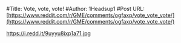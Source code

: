 #Title: Vote, vote, vote!
#Author: 1Headsup1
#Post URL: [https://www.reddit.com/r/GME/comments/ogfaxp/vote_vote_vote/](https://www.reddit.com/r/GME/comments/ogfaxp/vote_vote_vote/)


https://i.redd.it/9uyyu8ixp1a71.jpg